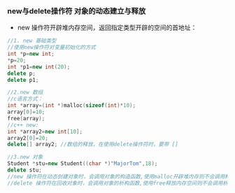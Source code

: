 ### new与delete操作符   对象的动态建立与释放      
- new 操作符开辟堆内存空间，返回指定类型开辟的空间的首地址：       
```c++
//1. new 基础类型
//使用new操作符对变量初始化的方式
int *p=new int;
*p=20;
int *p1=new int(20);   
delete p;
delete p1;

//2.new 数组
//c语言方式：
int *array=(int *)malloc(sizeof(int)*10);
array[0]=10;
free(array);
//c++ new:
int *array2=new int[10];
array2[0]=20; 
delete[] array2; //数组的释放，在使用delete操作符时，要带 [] 

//3.new 对象   
Student *stu=new Student((char *)"MajorTom",18);
delete stu;   
//new 操作符在动态创建对象时，会调用对象的构造函数,使用malloc开辟堆内存则不会调用构造函数       
//delete 操作符在回收对象时，会调用对象的析构函数,使用free释放内存空间则不会调用析构函数       
```
